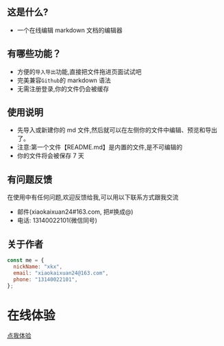 ## 这是什么?

- 一个在线编辑 markdown 文档的编辑器

## 有哪些功能？

- 方便的`导入导出`功能,直接把文件拖进页面试试吧
- 完美兼容`Github`的 markdown 语法
- 无需注册登录,你的文件仍会被缓存

## 使用说明

- 先导入或新建你的 md 文件,然后就可以在左侧你的文件中编辑、预览和导出了。
- 注意:第一个文件【README.md】是内置的文件,是不可编辑的
- 你的文件将会被保存 7 天

## 有问题反馈

在使用中有任何问题,欢迎反馈给我,可以用以下联系方式跟我交流

- 邮件(xiaokaixuan24#163.com, 把#换成@)
- 电话: 13140022101(微信同号)

## 关于作者

```javascript
const me = {
  nickName: "xkx",
  email: "xiaokaixuan24@163.com",
  phone: "13140022101",
};
```

# 在线体验

[点我体验](https://md.xiaokaixuan.com/)

